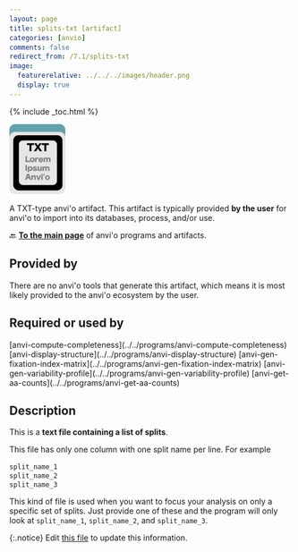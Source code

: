 ```yaml
---
layout: page
title: splits-txt [artifact]
categories: [anvio]
comments: false
redirect_from: /7.1/splits-txt
image:
  featurerelative: ../../../images/header.png
  display: true
---
```



{% include _toc.html %}


<img src="../../images/icons/TXT.png" alt="TXT" style="width:100px; border:none" />

A TXT-type anvi'o artifact. This artifact is typically provided **by the user** for anvi'o to import into its databases, process, and/or use.

🔙 **[To the main page](../../)** of anvi'o programs and artifacts.

## Provided by


There are no anvi'o tools that generate this artifact, which means it is most likely provided to the anvi'o ecosystem by the user.


## Required or used by


<p style="text-align: left" markdown="1"><span class="artifact-r">[anvi-compute-completeness](../../programs/anvi-compute-completeness)</span> <span class="artifact-r">[anvi-display-structure](../../programs/anvi-display-structure)</span> <span class="artifact-r">[anvi-gen-fixation-index-matrix](../../programs/anvi-gen-fixation-index-matrix)</span> <span class="artifact-r">[anvi-gen-variability-profile](../../programs/anvi-gen-variability-profile)</span> <span class="artifact-r">[anvi-get-aa-counts](../../programs/anvi-get-aa-counts)</span></p>


## Description

This is a **text file containing a list of splits**. 

This file has only one column with one split name per line. For example 

    split_name_1
    split_name_2
    split_name_3
    
    
This kind of file is used when you want to focus your analysis on only a specific set of splits. Just provide one of these and the program will only look at `split_name_1`, `split_name_2`, and `split_name_3`.


{:.notice}
Edit [this file](https://github.com/merenlab/anvio/tree/master/anvio/docs/artifacts/splits-txt.md) to update this information.

